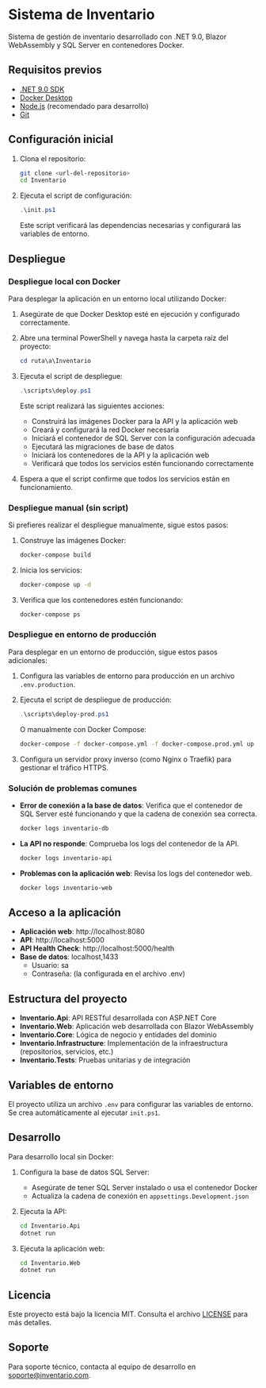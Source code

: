 # Sistema de Inventario

Sistema de gestión de inventario desarrollado con .NET 9.0, Blazor WebAssembly y SQL Server en contenedores Docker.

## Requisitos previos

- [.NET 9.0 SDK](https://dotnet.microsoft.com/download/dotnet/9.0)
- [Docker Desktop](https://www.docker.com/products/docker-desktop)
- [Node.js](https://nodejs.org/) (recomendado para desarrollo)
- [Git](https://git-scm.com/)

## Configuración inicial

1. Clona el repositorio:
   ```bash
   git clone <url-del-repositorio>
   cd Inventario
   ```

2. Ejecuta el script de configuración:
   ```powershell
   .\init.ps1
   ```

   Este script verificará las dependencias necesarias y configurará las variables de entorno.

## Despliegue

### Despliegue local con Docker

Para desplegar la aplicación en un entorno local utilizando Docker:

1. Asegúrate de que Docker Desktop esté en ejecución y configurado correctamente.

2. Abre una terminal PowerShell y navega hasta la carpeta raíz del proyecto:
   ```powershell
   cd ruta\a\Inventario
   ```

3. Ejecuta el script de despliegue:
   ```powershell
   .\scripts\deploy.ps1
   ```

   Este script realizará las siguientes acciones:
   - Construirá las imágenes Docker para la API y la aplicación web
   - Creará y configurará la red Docker necesaria
   - Iniciará el contenedor de SQL Server con la configuración adecuada
   - Ejecutará las migraciones de base de datos
   - Iniciará los contenedores de la API y la aplicación web
   - Verificará que todos los servicios estén funcionando correctamente

4. Espera a que el script confirme que todos los servicios están en funcionamiento.

### Despliegue manual (sin script)

Si prefieres realizar el despliegue manualmente, sigue estos pasos:

1. Construye las imágenes Docker:
   ```bash
   docker-compose build
   ```

2. Inicia los servicios:
   ```bash
   docker-compose up -d
   ```

3. Verifica que los contenedores estén funcionando:
   ```bash
   docker-compose ps
   ```

### Despliegue en entorno de producción

Para desplegar en un entorno de producción, sigue estos pasos adicionales:

1. Configura las variables de entorno para producción en un archivo `.env.production`.

2. Ejecuta el script de despliegue de producción:
   ```powershell
   .\scripts\deploy-prod.ps1
   ```

   O manualmente con Docker Compose:
   ```bash
   docker-compose -f docker-compose.yml -f docker-compose.prod.yml up -d
   ```

3. Configura un servidor proxy inverso (como Nginx o Traefik) para gestionar el tráfico HTTPS.

### Solución de problemas comunes

- **Error de conexión a la base de datos**: Verifica que el contenedor de SQL Server esté funcionando y que la cadena de conexión sea correcta.
  ```bash
  docker logs inventario-db
  ```

- **La API no responde**: Comprueba los logs del contenedor de la API.
  ```bash
  docker logs inventario-api
  ```

- **Problemas con la aplicación web**: Revisa los logs del contenedor web.
  ```bash
  docker logs inventario-web
  ```

## Acceso a la aplicación

- **Aplicación web**: http://localhost:8080
- **API**: http://localhost:5000
- **API Health Check**: http://localhost:5000/health
- **Base de datos**: localhost,1433
  - Usuario: sa
  - Contraseña: (la configurada en el archivo .env)

## Estructura del proyecto

- **Inventario.Api**: API RESTful desarrollada con ASP.NET Core
- **Inventario.Web**: Aplicación web desarrollada con Blazor WebAssembly
- **Inventario.Core**: Lógica de negocio y entidades del dominio
- **Inventario.Infrastructure**: Implementación de la infraestructura (repositorios, servicios, etc.)
- **Inventario.Tests**: Pruebas unitarias y de integración

## Variables de entorno

El proyecto utiliza un archivo `.env` para configurar las variables de entorno. Se crea automáticamente al ejecutar `init.ps1`.

## Desarrollo

Para desarrollo local sin Docker:

1. Configura la base de datos SQL Server:
   - Asegúrate de tener SQL Server instalado o usa el contenedor Docker
   - Actualiza la cadena de conexión en `appsettings.Development.json`

2. Ejecuta la API:
   ```bash
   cd Inventario.Api
   dotnet run
   ```

3. Ejecuta la aplicación web:
   ```bash
   cd Inventario.Web
   dotnet run
   ```

## Licencia

Este proyecto está bajo la licencia MIT. Consulta el archivo [LICENSE](LICENSE) para más detalles.

## Soporte

Para soporte técnico, contacta al equipo de desarrollo en soporte@inventario.com.
